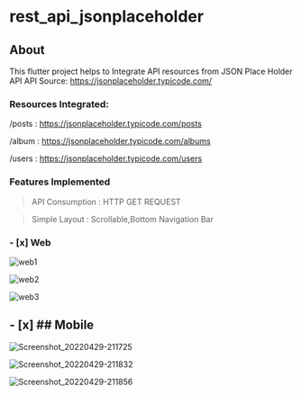 # rest_api_jsonplaceholder

## About
This flutter project helps to Integrate API resources from JSON Place Holder API
API Source: https://jsonplaceholder.typicode.com/

### Resources Integrated:
/posts  :  https://jsonplaceholder.typicode.com/posts

/album  :  https://jsonplaceholder.typicode.com/albums

/users  : https://jsonplaceholder.typicode.com/users


### Features Implemented
> API Consumption : HTTP GET REQUEST

> Simple Layout : Scrollable,Bottom Navigation Bar


### - [x] Web

![web1](https://user-images.githubusercontent.com/61213263/166064133-e304b513-8485-45c0-a21d-d923edf7329c.png)


![web2](https://user-images.githubusercontent.com/61213263/166064142-6028df0c-2f4c-4aab-848b-2fe6d8009346.png)


![web3](https://user-images.githubusercontent.com/61213263/166067711-1f2e5e42-3584-4227-9243-f1dba860e985.png)



## - [x] ## Mobile
 
![Screenshot_20220429-211725](https://user-images.githubusercontent.com/61213263/166076102-98c385fe-2e8e-47f6-80b6-820ecd54e131.png)

![Screenshot_20220429-211832](https://user-images.githubusercontent.com/61213263/166076110-1e81a9ec-9978-4032-9ea7-5f38b2586c1a.png)

![Screenshot_20220429-211856](https://user-images.githubusercontent.com/61213263/166076276-2a0e951f-696d-4786-8592-7a39e8542057.png)
